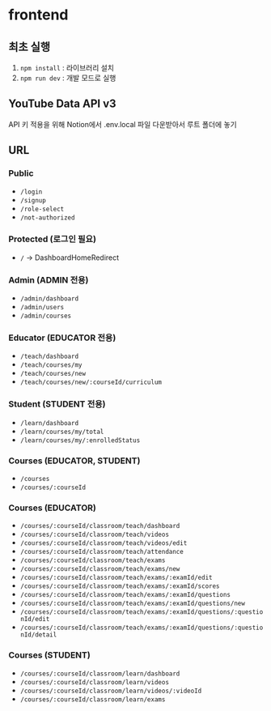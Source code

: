 # frontend

## 최초 실행

1. `npm install` : 라이브러리 설치
2. `npm run dev` : 개발 모드로 실행

## YouTube Data API v3

API 키 적용을 위해 Notion에서 .env.local 파일 다운받아서 루트 폴더에 놓기

## URL

### Public

- `/login`
- `/signup`
- `/role-select`
- `/not-authorized`

### Protected (로그인 필요)

- `/` → DashboardHomeRedirect

### Admin (ADMIN 전용)

- `/admin/dashboard`
- `/admin/users`
- `/admin/courses`

### Educator (EDUCATOR 전용)

- `/teach/dashboard`
- `/teach/courses/my`
- `/teach/courses/new`
- `/teach/courses/new/:courseId/curriculum`

### Student (STUDENT 전용)

- `/learn/dashboard`
- `/learn/courses/my/total`
- `/learn/courses/my/:enrolledStatus`

### Courses (EDUCATOR, STUDENT)

- `/courses`
- `/courses/:courseId`

### Courses (EDUCATOR)

- `/courses/:courseId/classroom/teach/dashboard`
- `/courses/:courseId/classroom/teach/videos`
- `/courses/:courseId/classroom/teach/videos/edit`
- `/courses/:courseId/classroom/teach/attendance`
- `/courses/:courseId/classroom/teach/exams`
- `/courses/:courseId/classroom/teach/exams/new`
- `/courses/:courseId/classroom/teach/exams/:examId/edit`
- `/courses/:courseId/classroom/teach/exams/:examId/scores`
- `/courses/:courseId/classroom/teach/exams/:examId/questions`
- `/courses/:courseId/classroom/teach/exams/:examId/questions/new`
- `/courses/:courseId/classroom/teach/exams/:examId/questions/:questionId/edit`
- `/courses/:courseId/classroom/teach/exams/:examId/questions/:questionId/detail`

### Courses (STUDENT)

- `/courses/:courseId/classroom/learn/dashboard`
- `/courses/:courseId/classroom/learn/videos`
- `/courses/:courseId/classroom/learn/videos/:videoId`
- `/courses/:courseId/classroom/learn/exams`

